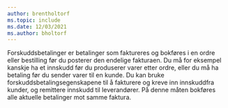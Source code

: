```yaml
---
author: brentholtorf
ms.topic: include
ms.date: 12/03/2021
ms.author: bholtorf
---
```

Forskuddsbetalinger er betalinger som faktureres og bokføres i en ordre eller bestilling før du posterer den endelige fakturaen. Du må for eksempel kanskje ha et innskudd før du produserer varer etter ordre, eller du må ha betaling før du sender varer til en kunde. Du kan bruke forskuddsbetalingsegenskapene til å fakturere og kreve inn innskuddfra kunder, og remittere innskudd til leverandører. På denne måten bokføres alle aktuelle betalinger mot samme faktura.  
